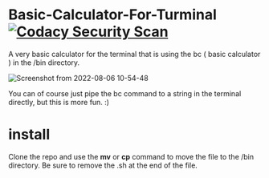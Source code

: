 # Basic-Calculator-For-Turminal [![Codacy Security Scan](https://github.com/SimonNyvall/Basic-Calculator-For-Turminal/actions/workflows/codacy.yml/badge.svg)](https://github.com/SimonNyvall/Basic-Calculator-For-Turminal/actions/workflows/codacy.yml)

A very basic calculator for the terminal that is using the bc ( basic calculator ) in the /bin directory.

![Screenshot from 2022-08-06 10-54-48](https://user-images.githubusercontent.com/50596493/183242203-dd57187b-ba79-4d95-be7d-99c8020f9a3d.png)

You can of course just pipe the bc command to a string in the terminal directly, but this is more fun. :)

# install
Clone the repo and use the **mv** or **cp** command to move the file to the /bin directory. Be sure to remove the .sh at the end of the file.
